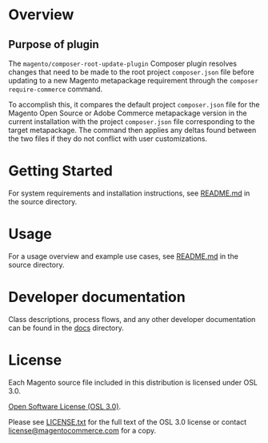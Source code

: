 # Overview

## Purpose of plugin

The `magento/composer-root-update-plugin` Composer plugin resolves changes that need to be made to the root project `composer.json` file before updating to a new Magento metapackage requirement through the `composer require-commerce` command.

To accomplish this, it compares the default project `composer.json` file for the Magento Open Source or Adobe Commerce metapackage version in the current installation with the project `composer.json` file corresponding to the target metapackage. The command then applies any deltas found between the two files if they do not conflict with user customizations.

# Getting Started

For system requirements and installation instructions, see [README.md](src/Magento/ComposerRootUpdatePlugin#getting-started) in the source directory.

# Usage

For a usage overview and example use cases, see [README.md](src/Magento/ComposerRootUpdatePlugin#usage) in the source directory.

# Developer documentation

Class descriptions, process flows, and any other developer documentation can be found in the [docs](docs) directory.

# License

Each Magento source file included in this distribution is licensed under OSL 3.0.

[Open Software License (OSL 3.0)](https://opensource.org/licenses/osl-3.0.php).

Please see [LICENSE.txt](https://github.com/magento/composer-root-update-plugin/blob/develop/LICENSE.txt) for the full text of the OSL 3.0 license or contact license@magentocommerce.com for a copy.
